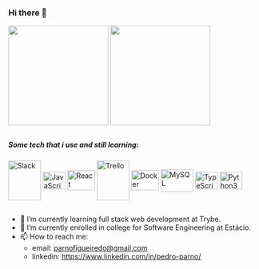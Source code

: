 ### Hi there 👋


<div>
  <img height=200 align="center" src="https://github-readme-stats.vercel.app/api?username=pedro-parno&show_icons=true&theme=nord&include_all-commits=true&count_private=true"/>
  <img height=200 align="center" src="https://github-readme-stats.vercel.app/api/top-langs/?username=pedro-parno&layout=donut-vertical&theme=nord&card_width=300"/>
</div>

##

##### Some tech that i use and still learning:
<div style= "display: inline_block">
  <img align="center" alt="Slack" height="80" width="65" src="https://cdn.jsdelivr.net/gh/devicons/devicon@latest/icons/slack/slack-original-wordmark.svg" />
  <img align="center" alt="JavaScript" height="35" width="45" src="https://cdn.jsdelivr.net/gh/devicons/devicon@latest/icons/javascript/javascript-original.svg" />
  <img align="center" alt="React" height="40" width="55" src="https://cdn.jsdelivr.net/gh/devicons/devicon@latest/icons/react/react-original-wordmark.svg" />
  <img align="center" alt="Trello" height="80" width="65" src="https://cdn.jsdelivr.net/gh/devicons/devicon@latest/icons/trello/trello-original-wordmark.svg" />
  <img align="center" alt="Docker" height="40" width="55" src="https://cdn.jsdelivr.net/gh/devicons/devicon@latest/icons/docker/docker-original-wordmark.svg" />
  <img align="center" alt="MySQL" height="45" width="65" src="https://cdn.jsdelivr.net/gh/devicons/devicon@latest/icons/mysql/mysql-original-wordmark.svg" />
  <img align="center" alt="TypeScript" height="35" width="45" src="https://cdn.jsdelivr.net/gh/devicons/devicon@latest/icons/typescript/typescript-original.svg" />
  <img align="center" alt="Python3" height="35" width="45" src="https://cdn.jsdelivr.net/gh/devicons/devicon@latest/icons/python/python-original-wordmark.svg" />
</div>

##

- 🔭 I’m currently learning full stack web development at Trybe.
- 🌱 I’m currently enrolled in college for Software Engineering at Estácio.
- 📫 How to reach me:
  * email:  parnofigueiredo@gmail.com
  * linkedin: https://www.linkedin.com/in/pedro-parno/
